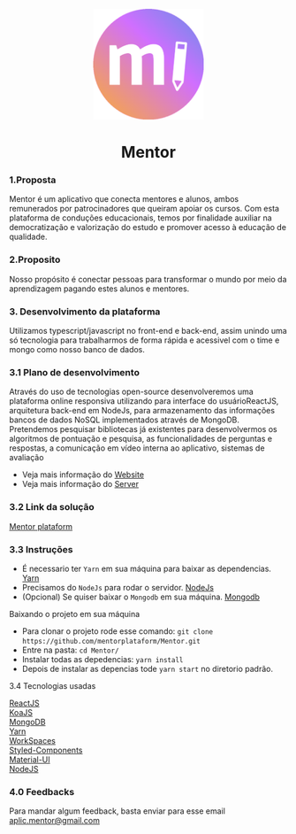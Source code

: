 <p align="center">
   <img src="./images/MentorApp.png" height="200px" />
</p>
<p>
   <h1  align="center">Mentor</h1> 
<p/>

### 1.Proposta
Mentor é um aplicativo que conecta mentores e alunos, ambos remunerados por patrocinadores que queiram apoiar os cursos. Com esta plataforma de conduções educacionais, temos por
finalidade auxiliar na democratização e valorização do estudo e promover acesso à educação de qualidade.

### 2.Proposito
Nosso propósito é conectar pessoas para transformar o mundo por meio da aprendizagem pagando estes alunos e mentores.

### 3. Desenvolvimento da plataforma
 Utilizamos typescript/javascript no front-end e back-end, assim unindo uma só tecnologia para trabalharmos de forma rápida e acessivel com o time e mongo como nosso banco de dados.
  
  ### 3.1 Plano de desenvolvimento
  Através do uso de tecnologias open-source desenvolveremos uma plataforma online responsiva utilizando para interface do usuárioReactJS, arquitetura back-end em NodeJs, para
armazenamento das informações bancos de dados NoSQL implementados através de MongoDB. Pretendemos pesquisar bibliotecas já existentes
para desenvolvermos os algoritmos de pontuação
e pesquisa, as funcionalidades de perguntas e
respostas, a comunicação em vídeo interna ao
aplicativo, sistemas de avaliação
  <br/>
  - Veja mais informação do [Website](https://github.com/mentorplataform/Mentor/blob/master/packages/web/)<br/>
  - Veja mais informação do [Server](https://github.com/mentorplataform/Mentor/blob/master/packages/server/)<br/>
  
### 3.2 Link da solução
  [Mentor plataform](https://github.com/mentorplataform/Mentor/blob/master/Mentor_-_Projeto.pdf)

### 3.3 Instruções 
- É necessario ter `Yarn` em sua máquina para baixar as dependencias. [Yarn](https://classic.yarnpkg.com/en/docs/install/)
- Precisamos do `NodeJs` para rodar o servidor. [NodeJs](https://nodejs.org/en/download/)
- (Opcional) Se quiser baixar o `Mongodb` em sua máquina. [Mongodb](https://docs.mongodb.com/manual/administration/install-community/)

Baixando o projeto em sua máquina

- Para clonar o projeto rode esse comando: `git clone https://github.com/mentorplataform/Mentor.git`
- Entre na pasta: `cd Mentor/`
- Instalar todas as depedencias: `yarn install`
- Depois de instalar as depencias tode `yarn start` no diretorio padrão.

3.4 Tecnologias usadas

[ReactJS](https://reactjs.org/)<br/>
[KoaJS](https://koajs.com/)<br/>
[MongoDB](https://www.mongodb.com/)<br/>
[Yarn](https://yarnpkg.com/en/)<br/>
[WorkSpaces](https://yarnpkg.com/lang/en/docs/workspaces/)<br/>
[Styled-Components](https://www.styled-components.com/)<br/>
[Material-UI](https://material-ui.com/)<br/>
[NodeJS](https://nodejs.org/en/)<br/>


### 4.0 Feedbacks

Para mandar algum feedback, basta enviar para esse email [aplic.mentor@gmail.com](aplic.mentor@gmail.com)<br/>


